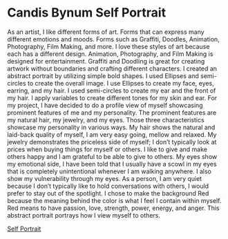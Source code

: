 # Candis Bynum Self Portrait

As an artist, I like different forms of art. Forms that can express many different emotions and moods. Forms such as Graffiti, Doodles, Animation, Photography, Film Making, and more. I love these styles of art because each has a different design. Animation, Photography, and Film Making is designed for entertainment. Graffiti and Doodling is great for creating artwork without boundaries and crafting different characters. I created an abstract portrait by utilizing simple bold shapes. I used Ellipses and semi-circles to create the overall image. I use Ellipses to create my face, eyes, earring, and my hair. I used semi-circles to create my ear and the front of my hair. I apply variables to create different tones for my skin and ear. For my project, I have decided to do a profile view of myself showcasing prominent features of me and my personality. The prominent features are my natural hair, my jewelry, and my eyes. Those three characteristics showcase my personality in various ways. My hair shows the natural and laid-back quality of myself, I am very easy going, mellow and relaxed. My jewelry demonstrates the priceless side of myself; I don’t typically look at prices when buying things for myself or others. I like to give and make others happy and I am grateful to be able to give to others.  My eyes show my emotional side, I have been told that I usually have a scowl in my eyes that is completely unintentional whenever I am walking anywhere. I also show my vulnerability through my eyes. As a person, I am very quiet because I don’t typically like to hold conversations with others, I would prefer to stay out of the spotlight.  I chose to make the background Red because the meaning behind the color is what I feel I contain within myself. Red means to have passion, love, strength, power, energy, and anger. This abstract portrait portrays how I view myself to others. 

[Self Portrait](Bynum_Candis_ART2210/Bynum_Candis_ART2210_Self-Portrait_Fall2019/SP.html)